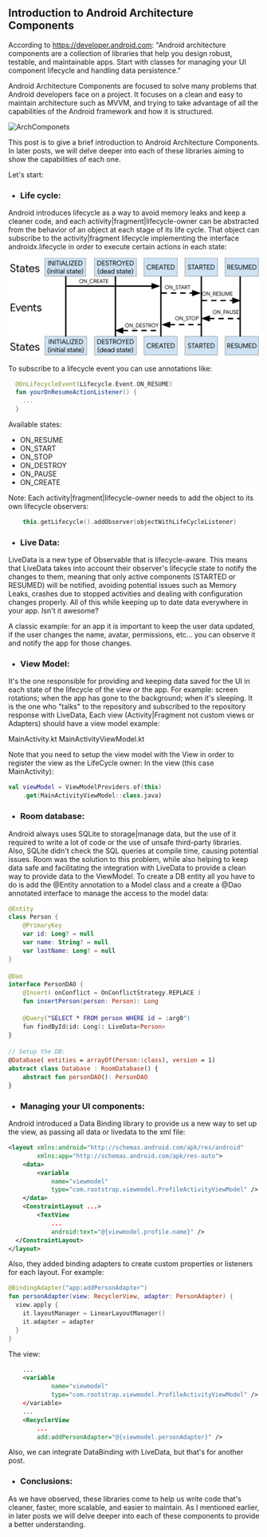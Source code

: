 
## Introduction to Android Architecture Components

According to https://developer.android.com:
"Android architecture components are a collection of libraries that help you design robust, testable, and maintainable apps. Start with classes for managing your UI component lifecycle and handling data persistence."

Android Architecture Components are focused to solve many problems that Android developers face on a project. It focuses on a clean and easy to maintain architecture such as MVVM, and trying to take advantage of all the capabilities of the Android framework and how it is structured.

![ArchComponets](images/arch_componets.png)

This post is to give a brief introduction to Android Architecture Components. In later posts, we will delve deeper into each of these libraries aiming to show the capabilities of each one.

Let's start:

- ### Life cycle:

Android introduces lifecycle as a way to avoid memory leaks and keep a cleaner code, and each activity|fragment|lifecycle-owner can be abstracted from the behavior of an object at each stage of its life cycle. That object can subscribe to the activity|fragment lifecycle implementing the interface androidx.lifecycle in order to execute certain actions in each state:

![LifeCycle](images/lifecycle.jpg)

To subscribe to a lifecycle event you can use annotations like:

``` kotlin
  @OnLifecycleEvent(Lifecycle.Event.ON_RESUME)
  fun yourOnResumeActionListener() {
	...	
  }
```

Available states:
- ON_RESUME
- ON_START
- ON_STOP
- ON_DESTROY
- ON_PAUSE
- ON_CREATE

Note: Each activity|fragment|lifecycle-owner needs to add the object to its own lifecycle observers:

``` kotlin 
    this.getLifecycle().addObserver(objectWithLifeCycleListener)
```

- ### Live Data:

LiveData is a new type of Observable that is lifecycle-aware. This means that LiveData takes into account their observer's lifecycle state to notify the changes to them, meaning that only active components (STARTED or RESUMED) will be notified, avoiding potential issues such as Memory Leaks, crashes due to stopped activities and dealing with configuration changes properly. All of this while keeping up to date data everywhere in your app. Isn't it awesome?

A classic example: for an app it is important to keep the user data updated, if the user changes the name, avatar, permissions, etc... you can observe it and notify the app for those changes.

- ### View Model:

It's the one responsible for providing and keeping data saved for the UI in each state of the lifecycle of the view or the app. For example: screen rotations; when the app has gone to the background; when it's sleeping. 
It is the one who "talks" to the repository and subscribed to the repository response with LiveData, 
Each view (Activity|Fragment not custom views or Adapters) should have a view model example:

MainActivity.kt
MainActivityViewModel.kt

Note that you need to setup the view model with the View in order to register the view as the LifeCycle owner:
In the view (this case MainActivity):

``` kotlin
val viewModel = ViewModelProviders.of(this)
    .get(MainActivityViewModel::class.java)
```

- ### Room database:

Android always uses SQLite to storage|manage data, but the use of it required to write a lot of code or the use of unsafe third-party libraries. Also, SQLite didn't check the SQL queries at compile time, causing potential issues. Room was the solution to this problem, while also helping to keep data safe and facilitating the integration with LiveData to provide a clean way to provide data to the ViewModel. 
To create a DB entity all you have to do is add the @Entity annotation to a Model class and a create a @Dao annotated interface to manage the access to the model data:

``` kotlin
@Entity
class Person {
    @PrimaryKey
    var id: Long? = null
    var name: String? = null
    var lastName: Long? = null
}

@Dao
interface PersonDAO {
    @Insert( onConflict = OnConflictStrategy.REPLACE )
    fun insertPerson(person: Person): Long
 
    @Query("SELECT * FROM person WHERE id = :arg0")
    fun findById(id: Long): LiveData<Person>
}

// Setup the DB:
@Database( entities = arrayOf(Person::class), version = 1)
abstract class Database : RoomDatabase() {
    abstract fun personDAO(): PersonDAO
}
```

- ### Managing your UI components:

Android introduced a Data Binding library to provide us a new way to set up the view, as passing all data or livedata to the xml file:


``` xml
<layout xmlns:android="http://schemas.android.com/apk/res/android"
        xmlns:app="http://schemas.android.com/apk/res-auto">
    <data>
        <variable
            name="viewmodel"
            type="com.rootstrap.viewmodel.ProfileActivityViewModel" />
    </data>
    <ConstraintLayout ...>
        <TextView
            ...
            android:text="@{viewmodel.profile.name}" />
  </ConstraintLayout>
</layout>
```

Also, they added binding adapters to create custom properties or listeners for each layout. For example:

``` kotlin
@BindingAdapter("app:addPersonAdapter")
fun personAdapter(view: RecyclerView, adapter: PersonAdapter) {
  view.apply {
    it.layoutManager = LinearLayoutManager()
    it.adapter = adapter
  }
}
```

The view:

``` xml
    ...
    <variable
            name="viewmodel"
            type="com.rootstrap.viewmodel.ProfileActivityViewModel" />
    </variable>
    ...
    <RecyclerView
        ...
        add:addPersonAdapter="@{viewmodel.personAdapter}" />
```

Also, we can integrate DataBinding with LiveData, but that's for another post.

- ### Conclusions: 

As we have observed, these libraries come to help us write code that's cleaner, faster, more scalable, and easier to maintain. As I mentioned earlier, in later posts we will delve deeper into each of these components to provide a better understanding.
